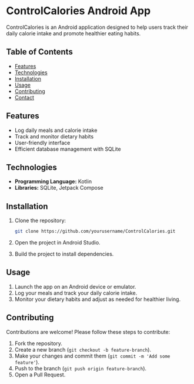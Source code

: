 # ControlCalories Android App

ControlCalories is an Android application designed to help users track their daily calorie intake and promote healthier eating habits.

## Table of Contents

- [Features](#features)
- [Technologies](#technologies)
- [Installation](#installation)
- [Usage](#usage)
- [Contributing](#contributing)
- [Contact](#contact)

## Features

- Log daily meals and calorie intake
- Track and monitor dietary habits
- User-friendly interface
- Efficient database management with SQLite

## Technologies

- **Programming Language:** Kotlin
- **Libraries:** SQLite, Jetpack Compose

## Installation

1. Clone the repository:
    ```bash
    git clone https://github.com/yourusername/ControlCalories.git
    ```

2. Open the project in Android Studio.

3. Build the project to install dependencies.

## Usage

1. Launch the app on an Android device or emulator.
2. Log your meals and track your daily calorie intake.
3. Monitor your dietary habits and adjust as needed for healthier living.

## Contributing

Contributions are welcome! Please follow these steps to contribute:

1. Fork the repository.
2. Create a new branch (`git checkout -b feature-branch`).
3. Make your changes and commit them (`git commit -m 'Add some feature'`).
4. Push to the branch (`git push origin feature-branch`).
5. Open a Pull Request.
